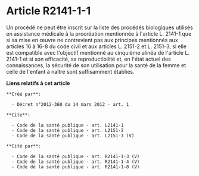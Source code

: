 # Article R2141-1-1

Un procédé ne peut être inscrit sur la liste des procédés biologiques utilisés en assistance médicale à la procréation
mentionnée à l'article L. 2141-1 que si sa mise en œuvre ne contrevient pas aux principes mentionnés aux articles 16 à 16-8
du code civil et aux articles L. 2151-2 et L. 2151-3, si elle est compatible avec l'objectif mentionné au cinquième alinéa de
l'article L. 2141-1 et si son efficacité, sa reproductibilité et, en l'état actuel des connaissances, la sécurité de son
utilisation pour la santé de la femme et celle de l'enfant à naître sont suffisamment établies.

**Liens relatifs à cet article**

	**Créé par**:

	  - Décret n°2012-360 du 14 mars 2012 - art. 1

	**Cite**:

	  - Code de la santé publique - art. L2141-1
	  - Code de la santé publique - art. L2151-2
	  - Code de la santé publique - art. L2151-3 (V)

	**Cité par**:

	  - Code de la santé publique - art. R2141-1-3 (V)
	  - Code de la santé publique - art. R2141-1-4 (V)
	  - Code de la santé publique - art. R2141-1-8 (V)
